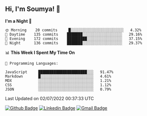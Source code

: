 ## Hi, I'm Soumya! 👋

<!--START_SECTION:waka-->
**I'm a Night 🦉** 

```text
🌞 Morning    20 commits     █░░░░░░░░░░░░░░░░░░░░░░░░   4.32% 
🌆 Daytime    135 commits    ███████░░░░░░░░░░░░░░░░░░   29.16% 
🌃 Evening    172 commits    █████████░░░░░░░░░░░░░░░░   37.15% 
🌙 Night      136 commits    ███████░░░░░░░░░░░░░░░░░░   29.37%

```


📊 **This Week I Spent My Time On** 

```text
💬 Programming Languages: 

JavaScript     ██████████████████████░░░   91.47% 
Markdown       █░░░░░░░░░░░░░░░░░░░░░░░░   4.61% 
MDX            ░░░░░░░░░░░░░░░░░░░░░░░░░   1.21% 
CSS            ░░░░░░░░░░░░░░░░░░░░░░░░░   1.12% 
JSON           ░░░░░░░░░░░░░░░░░░░░░░░░░   0.79%
```


 Last Updated on 02/07/2022 00:37:33 UTC
<!--END_SECTION:waka-->

[![Github Badge](https://img.shields.io/badge/-rubyruins-grey?style=for-the-badge&logo=github&logoColor=white&link=https://github.com/rubyruins/)](https://www.github.com/rubyruins/) 
[![Linkedin Badge](https://img.shields.io/badge/-Soumya%20Parekh-0072b1?style=for-the-badge&logo=Linkedin&logoColor=white&link=https://www.linkedin.com/in/Soumya-Parekh/)](https://www.linkedin.com/in/Soumya-Parekh/) 
[![Gmail Badge](https://img.shields.io/badge/-soumyaparekh.me@gmail.com-c14438?style=for-the-badge&logo=Gmail&logoColor=white&link=mailto:soumyaparekh.me@gmail.com)](mailto:soumyaparekh.me@gmail.com) 
